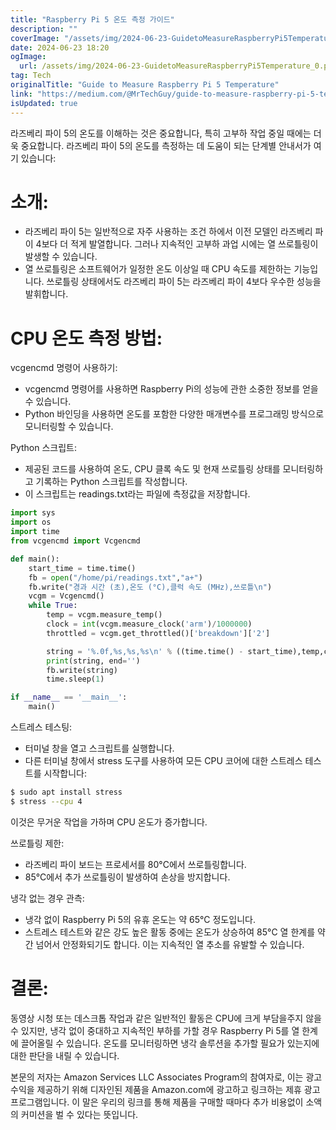 ```yaml
---
title: "Raspberry Pi 5 온도 측정 가이드"
description: ""
coverImage: "/assets/img/2024-06-23-GuidetoMeasureRaspberryPi5Temperature_0.png"
date: 2024-06-23 18:20
ogImage: 
  url: /assets/img/2024-06-23-GuidetoMeasureRaspberryPi5Temperature_0.png
tag: Tech
originalTitle: "Guide to Measure Raspberry Pi 5 Temperature"
link: "https://medium.com/@MrTechGuy/guide-to-measure-raspberry-pi-5-temperature-429d61a1ec44"
isUpdated: true
---
```






라즈베리 파이 5의 온도를 이해하는 것은 중요합니다, 특히 고부하 작업 중일 때에는 더욱 중요합니다. 라즈베리 파이 5의 온도를 측정하는 데 도움이 되는 단계별 안내서가 여기 있습니다:

# 소개:

- 라즈베리 파이 5는 일반적으로 자주 사용하는 조건 하에서 이전 모델인 라즈베리 파이 4보다 더 적게 발열합니다. 그러나 지속적인 고부하 과업 시에는 열 쓰로틀링이 발생할 수 있습니다.
- 열 쓰로틀링은 소프트웨어가 일정한 온도 이상일 때 CPU 속도를 제한하는 기능입니다. 쓰로틀링 상태에서도 라즈베리 파이 5는 라즈베리 파이 4보다 우수한 성능을 발휘합니다.

# CPU 온도 측정 방법:

<div class="content-ad"></div>

vcgencmd 명령어 사용하기:

- vcgencmd 명령어를 사용하면 Raspberry Pi의 성능에 관한 소중한 정보를 얻을 수 있습니다.
- Python 바인딩을 사용하면 온도를 포함한 다양한 매개변수를 프로그래밍 방식으로 모니터링할 수 있습니다.

Python 스크립트:

- 제공된 코드를 사용하여 온도, CPU 클록 속도 및 현재 쓰로틀링 상태를 모니터링하고 기록하는 Python 스크립트를 작성합니다.
- 이 스크립트는 readings.txt라는 파일에 측정값을 저장합니다.

<div class="content-ad"></div>

```python
import sys
import os
import time
from vcgencmd import Vcgencmd

def main():
    start_time = time.time()
    fb = open("/home/pi/readings.txt","a+")
    fb.write("경과 시간 (초),온도 (°C),클럭 속도 (MHz),쓰로틀\n")
    vcgm = Vcgencmd()
    while True:
        temp = vcgm.measure_temp()
        clock = int(vcgm.measure_clock('arm')/1000000)
        throttled = vcgm.get_throttled()['breakdown']['2']

        string = '%.0f,%s,%s,%s\n' % ((time.time() - start_time),temp,clock,throttled)
        print(string, end='')
        fb.write(string)
        time.sleep(1)

if __name__ == '__main__':
    main()
```

스트레스 테스팅:

- 터미널 창을 열고 스크립트를 실행합니다.
- 다른 터미널 창에서 stress 도구를 사용하여 모든 CPU 코어에 대한 스트레스 테스트를 시작합니다:

```bash
$ sudo apt install stress
$ stress --cpu 4
```  

<div class="content-ad"></div>

이것은 무거운 작업을 가하며 CPU 온도가 증가합니다.

쓰로틀링 제한:

- 라즈베리 파이 보드는 프로세서를 80°C에서 쓰로틀링합니다.
- 85°C에서 추가 쓰로틀링이 발생하여 손상을 방지합니다.

냉각 없는 경우 관측:

<div class="content-ad"></div>

- 냉각 없이 Raspberry Pi 5의 유휴 온도는 약 65°C 정도입니다.
- 스트레스 테스트와 같은 강도 높은 활동 중에는 온도가 상승하여 85°C 열 한계를 약간 넘어서 안정화되기도 합니다. 이는 지속적인 열 추소를 유발할 수 있습니다.

# 결론:

동영상 시청 또는 데스크톱 작업과 같은 일반적인 활동은 CPU에 크게 부담을주지 않을 수 있지만, 냉각 없이 중대하고 지속적인 부하를 가할 경우 Raspberry Pi 5를 열 한계에 끌어올릴 수 있습니다. 온도를 모니터링하면 냉각 솔루션을 추가할 필요가 있는지에 대한 판단을 내릴 수 있습니다.

본문의 저자는 Amazon Services LLC Associates Program의 참여자로, 이는 광고 수익을 제공하기 위해 디자인된 제품을 Amazon.com에 광고하고 링크하는 제휴 광고 프로그램입니다. 이 말은 우리의 링크를 통해 제품을 구매할 때마다 추가 비용없이 소액의 커미션을 벌 수 있다는 뜻입니다.